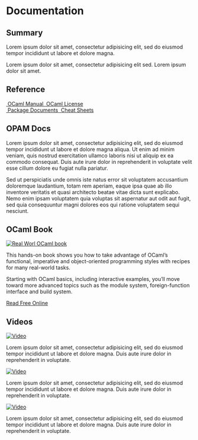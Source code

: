 

<div class="container">
    <h1>Documentation</h1>
    <div class="row">
        <section class="span6 condensed">
            <h1 class="ruled">Summary</h1>
            <p>Lorem ipsum dolor sit amet, consectetur adipisicing elit, sed do eiusmod tempor incididunt ut labore et dolore magna.</p>
            <p>Lorem ipsum dolor sit amet, consectetur adipisicing elit sed. Lorem ipsum dolor sit amet.</p>
        </section>
        <section class="span6 condensed">
            <h1 class="ruled">Reference</h1>
            <div class="row">
                <a href="#" class="span3 documentation-highlight">
                    <img src="/static/img/manual.png" alt="">
                    OCaml Manual
                </a>
                <a href="#" class="span3 documentation-highlight">
                    <img src="/static/img/license.png" alt="">
                    OCaml License
                </a>
            </div>
            <div class="row">
                <a href="#" class="span3 documentation-highlight">
                    <img src="/static/img/documents.png" alt="">
                    Package Documents
                </a>
                <a href="#" class="span3 documentation-highlight">
                    <img src="/static/img/cheat.png" alt="">
                    Cheat Sheets
                </a>
            </div>
        </section>
    </div>
    <div class="row">
        <section class="span6 condensed">
            <h1 class="ruled">OPAM Docs</h1>
            <p>Lorem ipsum dolor sit amet, consectetur adipisicing elit, sed do eiusmod tempor incididunt ut labore et dolore magna aliqua. Ut enim ad minim veniam, quis nostrud exercitation ullamco laboris nisi ut aliquip ex ea commodo consequat. Duis aute irure dolor in reprehenderit in voluptate velit esse cillum dolore eu fugiat nulla pariatur.</p>
            <p>Sed ut perspiciatis unde omnis iste natus error sit voluptatem accusantium doloremque laudantium, totam rem aperiam, eaque ipsa quae ab illo inventore veritatis et quasi architecto beatae vitae dicta sunt explicabo. Nemo enim ipsam voluptatem quia voluptas sit aspernatur aut odit aut fugit, sed quia consequuntur magni dolores eos qui ratione voluptatem sequi nesciunt.</p>
        </section>
        <section class="span6 condensed">
            <h1 class="ruled">OCaml Book</h1>
            <div class="row">
                <div class="span2 documentation-book">
                    <a href="#">
                        <img src="/static/img/real-world-ocaml.png" alt="Real Worl OCaml book">
                    </a>
                </div>
                <div class="span4">
                    <p>This hands-on book shows you how to take advantage of OCaml’s functional, imperative and object-oriented programming styles with recipes for many real-world tasks.</p>
                    <p>Starting with OCaml basics, including interactive examples, you’ll move toward more advanced topics such as the module system, foreign-function interface and build system.</p>
                    <p><a href="#">Read Free Online</a></p>
                </div>
            </div>
        </section>
    </div>
    <div class="row">
        <section class="span12 condensed">
            <h1 class="ruled">Videos</h1>
            <div class="row">
                    <div class="span4">
                        <p class="documentation-video">
                            <a href="#">
                                <img src="/static/img/video.png" alt="Video">
                            </a>
                        </p>
                        <p>Lorem ipsum dolor sit amet, consectetur adipisicing elit, sed do eiusmod tempor incididunt ut labore et dolore magna. Duis aute irure dolor in reprehenderit in voluptate.</p>
                    </div>
                    <div class="span4">
                        <p class="documentation-video">
                            <a href="#">
                                <img src="/static/img/video.png" alt="Video">
                            </a>
                        </p>
                        <p>Lorem ipsum dolor sit amet, consectetur adipisicing elit, sed do eiusmod tempor incididunt ut labore et dolore magna. Duis aute irure dolor in reprehenderit in voluptate.</p>
                    </div>
                    <div class="span4">
                        <p class="documentation-video">
                            <a href="#">
                                <img src="/static/img/video.png" alt="Video">
                            </a>
                        </p>
                        <p>Lorem ipsum dolor sit amet, consectetur adipisicing elit, sed do eiusmod tempor incididunt ut labore et dolore magna. Duis aute irure dolor in reprehenderit in voluptate.</p>
                    </div>
            </div>
        </section>
    </div>
</div>

